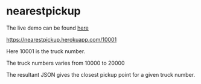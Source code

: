 # nearestpickup
The live demo can be found [here](https://nearestpickup.herokuapp.com/10001)

https://nearestpickup.herokuapp.com/10001

Here 10001 is the truck number.

The truck numbers varies from 10000 to 20000

The resultant JSON gives the closest pickup point for a given truck number.

